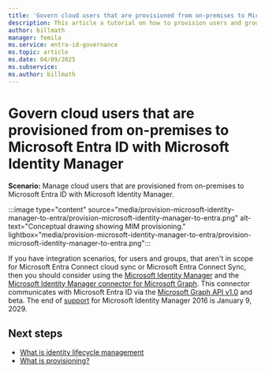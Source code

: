 ```yaml
---
title: 'Govern cloud users that are provisioned from on-premises to Microsoft Entra ID with Microsoft Identity Manager'
description: This article a tutorial on how to provision users and groups from on-premises to cloud using MIM.
author: billmath
manager: femila
ms.service: entra-id-governance
ms.topic: article
ms.date: 04/09/2025
ms.subservice:
ms.author: billmath
---
```


# Govern cloud users that are provisioned from on-premises to Microsoft Entra ID with Microsoft Identity Manager

**Scenario:** Manage cloud users that are provisioned from on-premises to Microsoft Entra ID with Microsoft Identity Manager.

:::image type="content" source="media/provision-microsoft-identity-manager-to-entra/provision-microsoft-identity-manager-to-entra.png" alt-text="Conceptual drawing showing MIM provisioning." lightbox="media/provision-microsoft-identity-manager-to-entra/provision-microsoft-identity-manager-to-entra.png":::

If you have integration scenarios, for users and groups, that aren't in scope for Microsoft Entra Connect cloud sync or Microsoft Entra Connect Sync, then you should consider using the [Microsoft Identity Manager](/microsoft-identity-manager/microsoft-identity-manager-2016) and the [Microsoft Identity Manager connector for Microsoft Graph](/microsoft-identity-manager/microsoft-identity-manager-2016-connector-graph). This connector communicates with Microsoft Entra ID via the [Microsoft Graph API v1.0](/graph/overview) and beta. The end of [support](/microsoft-identity-manager/microsoft-identity-manager-2016#support-update-for-microsoft-entra-id-p1-or-p2-customers) for Microsoft Identity Manager 2016 is January 9, 2029.

## Next steps 
- [What is identity lifecycle management](~/id-governance/what-is-identity-lifecycle-management.md)
- [What is provisioning?](~/id-governance/what-is-provisioning.md)
